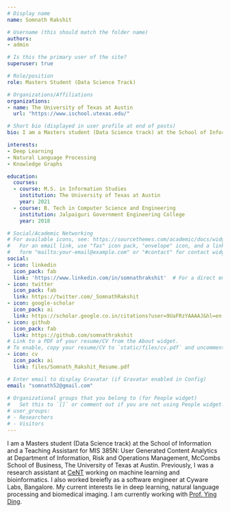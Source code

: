 ```yaml
---
# Display name
name: Somnath Rakshit

# Username (this should match the folder name)
authors:
- admin

# Is this the primary user of the site?
superuser: true

# Role/position
role: Masters Student (Data Science Track)

# Organizations/Affiliations
organizations:
- name: The University of Texas at Austin
  url: "https://www.ischool.utexas.edu/"

# Short bio (displayed in user profile at end of posts)
bio: I am a Masters student (Data Science track) at the School of Information, The University of Texas at Austin. My current interests lie in deep learning, natural language processing and knowledge graphs.

interests:
- Deep Learning
- Natural Language Processing
- Knowledge Graphs

education:
  courses:
  - course: M.S. in Information Studies
    institution: The University of Texas at Austin
    year: 2021
  - course: B. Tech in Computer Science and Engineering
    institution: Jalpaiguri Government Engineering College
    year: 2018

# Social/Academic Networking
# For available icons, see: https://sourcethemes.com/academic/docs/widgets/#icons
#   For an email link, use "fas" icon pack, "envelope" icon, and a link in the
#   form "mailto:your-email@example.com" or "#contact" for contact widget.
social:
- icon: linkedin
  icon_pack: fab
  link: 'https://www.linkedin.com/in/somnathrakshit'  # For a direct email link, use "mailto:test@example.org".
- icon: twitter
  icon_pack: fab
  link: https://twitter.com/_SomnathRakshit
- icon: google-scholar
  icon_pack: ai
  link: https://scholar.google.co.in/citations?user=9UaFRzYAAAAJ&hl=en
- icon: github
  icon_pack: fab
  link: https://github.com/somnathrakshit
# Link to a PDF of your resume/CV from the About widget.
# To enable, copy your resume/CV to `static/files/cv.pdf` and uncomment the lines below.  
- icon: cv
  icon_pack: ai
  link: files/Somnath_Rakshit_Resume.pdf

# Enter email to display Gravatar (if Gravatar enabled in Config)
email: "somnath52@gmail.com"
  
# Organizational groups that you belong to (for People widget)
#   Set this to `[]` or comment out if you are not using People widget.  
# user_groups:
# - Researchers
# - Visitors
---
```

I am a Masters student (Data Science track) at the School of Information and a Teaching Assistant for MIS 385N: User Generated Content Analytics at Department of Information, Risk and Operations Management, McCombs School of Business, The University of Texas at Austin. Previously, I was a research assistant at [CeNT](https://cent.uw.edu.pl) working on machine learning and bioinformatics. I also worked breiefly as a software engineer at Cyware Labs, Bangalore. My current interests lie in deep learning, natural language processing and biomedical imaging. I am currently working with [Prof. Ying Ding](https://yingding.ischool.utexas.edu/).